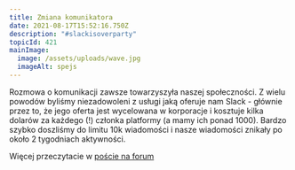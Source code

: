 ```yaml
---
title: Zmiana komunikatora
date: 2021-08-17T15:52:16.750Z
description: "#slackisoverparty"
topicId: 421
mainImage:
  image: /assets/uploads/wave.jpg
  imageAlt: spejs
---
```

Rozmowa o komunikacji zawsze towarzyszyła naszej społeczności. Z wielu powodów byliśmy niezadowoleni z usługi jaką oferuje nam Slack - głównie przez to, że jego oferta jest wycelowana w korporacje i kosztuje kilka dolarów za każdego (!) członka platformy (a mamy ich ponad 1000). Bardzo szybko doszliśmy do limitu 10k wiadomości i nasze wiadomości znikały po około 2 tygodniach aktywności.

Więcej przeczytacie w [poście na forum](https://forum.hsp.sh/t/zmiana-komunikatora/421)

<div id='discourse-comments'></div>

<script type="text/javascript">
  DiscourseEmbed = { discourseUrl: 'https://forum.hsp.sh/',
                     discourseEmbedUrl: 'https://hsp.sh/blog/2021-10-29-zmiana-komunikatora/' };

  (function() {
    var d = document.createElement('script'); d.type = 'text/javascript'; d.async = true;
    d.src = DiscourseEmbed.discourseUrl + 'javascripts/embed.js';
    (document.getElementsByTagName('head')[0] || document.getElementsByTagName('body')[0]).appendChild(d);
  })();
</script>